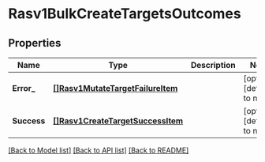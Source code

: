 # Rasv1BulkCreateTargetsOutcomes

## Properties
Name | Type | Description | Notes
------------ | ------------- | ------------- | -------------
**Error_** | [**[]Rasv1MutateTargetFailureItem**](RASv1MutateTargetFailureItem.md) |  | [optional] [default to null]
**Success** | [**[]Rasv1CreateTargetSuccessItem**](RASv1CreateTargetSuccessItem.md) |  | [optional] [default to null]

[[Back to Model list]](../README.md#documentation-for-models) [[Back to API list]](../README.md#documentation-for-api-endpoints) [[Back to README]](../README.md)

